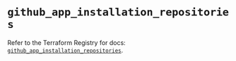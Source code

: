 # `github_app_installation_repositories`

Refer to the Terraform Registry for docs: [`github_app_installation_repositories`](https://registry.terraform.io/providers/integrations/github/6.7.0/docs/resources/app_installation_repositories).
